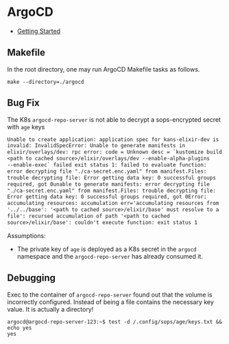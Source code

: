 # ArgoCD

- [Getting Started](https://argo-cd.readthedocs.io/en/stable/getting_started/)

## Makefile

In the root directory, one may run ArgoCD Makefile tasks as follows.

```shell
make --directory=./argocd
```

## Bug Fix

The K8s `argocd-repo-server` is not able to decrypt a sops-encrypted secret
with `age` keys

```txt
Unable to create application: application spec for kans-elixir-dev is
invalid: InvalidSpecError: Unable to generate manifests in
elixir/overlays/dev: rpc error: code = Unknown desc = `kustomize build
<path to cached source>/elixir/overlays/dev --enable-alpha-plugins
--enable-exec` failed exit status 1: failed to evaluate function:
error decrypting file "./ca-secret.enc.yaml" from manifest.Files:
trouble decrypting file: Error getting data key: 0 successful groups
required, got 0unable to generate manifests: error decrypting file
"./ca-secret.enc.yaml" from manifest.Files: trouble decrypting file:
Error getting data key: 0 successful groups required, got 0Error:
accumulating resources: accumulation err='accumulating resources from
'../../base': '<path to cached source>/elixir/base' must resolve to a
file': recursed accumulation of path '<path to cached
source>/elixir/base': couldn't execute function: exit status 1
```

Assumptions:

- The private key of `age` is deployed as a K8s secret in the `argocd`
  namespace and the `argocd-repo-server` has already consumed it.

## Debugging

Exec to the container of `argocd-repo-server` found out that the
volume is incorrectly configured. Instead of being a file contains the
necessary key value. It is actually a directory!

```shell
argocd@argocd-repo-server-123:~$ test -d /.config/sops/age/keys.txt && echo yes
yes
```
